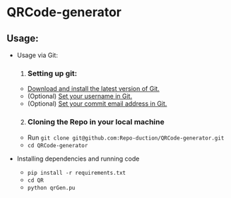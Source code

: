 # QRCode-generator

## Usage:
- Usage via Git:
    1. ### Setting up git:
    - [Download and install the latest version of Git.](https://git-scm.com/downloads)
    - (Optional) [Set your username in Git.](https://help.github.com/articles/setting-your-username-in-git)
    - (Optional) [Set your commit email address in Git.](https://help.github.com/articles/setting-your-commit-email-address-in-git)
    2. ### Cloning the Repo in your local machine
    - Run ``git clone git@github.com:Repo-duction/QRCode-generator.git``
    - ``cd QRCode-generator``

- Installing dependencies and running code
    - ``pip install -r requirements.txt``
    - ``cd QR``
    - ``python qrGen.pu``
